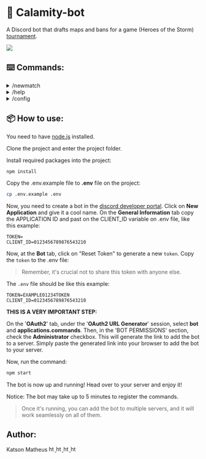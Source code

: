 # 🤖 Calamity-bot
A Discord bot that drafts maps and bans for a game (Heroes of the Storm) [tournament](https://www.calamitygaming.com.br/heroes-of-the-storm). 

![](https://github.com/katson1/calamity-bot/blob/master/utils/assets/preview.gif)

## ⌨️ Commands:

<details>
  <summary> /newmatch </summary>
  
  - Create a new match registration (bans, fist picks and map).
  
    * options:

        > The sequence in which teams are selected only impact the game when is selected a bo7 system, the team_1 will recieve the advantage setted on /config command.
        
        - system - Select a match system ex.: (Bo3, Bo5).
        - team1 - Select the first team role from discord server.
        - team2 - Select the second team role from discord server.
        
</details>

<details>
  <summary> /help </summary>
  
  - Display the commands descriptions.
</details>

<details>
  <summary> /config </summary>
  
  - This command allows you to configure or retrieve settings for the bot.

    To view the current settings, select the `setting` you wish to inspect, and leave the `value` option blank.

    **Map setting instruction:**
    To set map preferences, use the setting command followed by the desired maps enclosed in spaces. For example: Sky Alterac Cursed. Each map should be listed separately. Note that maps must be specified by a single name.
    
    **Roles setting instruction:**
    To set admin roles, use the setting command followed by the desired roles enclosed in spaces. For example: admin adm staff. Note that roles must be specified by a single name. (The role named 'adm' serves as the bot's default setting).
    
    **Bo7 setting instruction:**
    Modify the format of the Bo7 system for tournaments. If your tournament utilizes the Upper Finals Winner configuration, you can adjust the advantage given to the winning team.
    
    Using the setting Bo7 command, you can specify:
    
      - **map:** Automatically sets the toss coin winner to **team_1**. (default)
      - **game:** Sets the first game win to **team_1**.
      - **none:** Remove bo7 configuration.
</details>

## 📦 How to use:
You need to have [node.js](https://nodejs.org/en) installed.

Clone the project and enter the project folder.

Install required packages into the project:
  ```bash
npm install
  ```

Copy the .env.example file to **.env** file on the project:
  ```.bash
cp .env.example .env
  ```

Now, you need to create a bot in the [discord developer portal](https://discord.com/developers/applications).
Click on **New Application** and give it a cool name.
On the **General Information** tab copy the APPLICATION ID and past on the CLIENT_ID variable on .env file, like this example: 

  ```.env
TOKEN=
CLIENT_ID=0123456789876543210
  ```

Now, at the **Bot** tab, click on "Reset Token" to generate a new `token`. 
Copy the `token` to the .env file:
> Remember, it's crucial not to share this token with anyone else.

The `.env` file should be like this example:
  ```.env
TOKEN=EXAMPLE01234TOKEN
CLIENT_ID=0123456789876543210
  ```

**THIS IS A VERY IMPORTANT STEP:**

On the '**OAuth2**' tab, under the '**OAuth2 URL Generator**' session, select **bot** and **applications.commands**. Then, in the 'BOT PERMISSIONS' section, check the **Administrator** checkbox. This will generate the link to add the bot to a server. Simply paste the generated link into your browser to add the bot to your server.

Now, run the command:
   ```js
npm start
  ```

The bot is now up and running! Head over to your server and enjoy it!

Notice: The bot may take up to 5 minutes to register the commands.

> Once it's running, you can add the bot to multiple servers, and it will work seamlessly on all of them.

## Author:
<div align="left">
  <div>
    Katson Matheus
    <a href="https://github.com/katson1">
      <img src="https://skillicons.dev/icons?i=github" alt="html" height="15" />
    </a>
    <a href="https://discordapp.com/users/210789016675549184">
      <img src="https://skillicons.dev/icons?i=discord" alt="html" height="15"/>
    </a>
    <a href="https://www.linkedin.com/in/katsonmatheus/">
      <img src="https://skillicons.dev/icons?i=linkedin" alt="html" height="15"/>
    </a>
    <a href="mailto:katson.alves@ccc.ufcg.edu.br">
      <img src="https://skillicons.dev/icons?i=gmail" alt="html" height="15"/>
    </a>
  </div>
</div>
